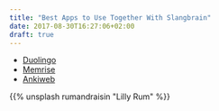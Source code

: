```yaml
---
title: "Best Apps to Use Together With Slangbrain"
date: 2017-08-30T16:27:06+02:00
draft: true
---
```



- [Duolingo](https://www.duolingo.com/)
- [Memrise](https://www.memrise.com/home/)
- [Ankiweb](https://apps.ankiweb.net/)


{{% unsplash rumandraisin "Lilly Rum" %}}

